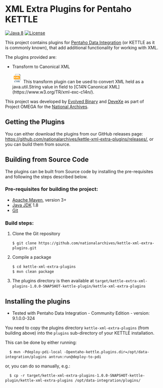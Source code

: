 # XML Extra Plugins for Pentaho KETTLE

[![Java 8](https://img.shields.io/badge/java-8+-blue.svg)](https://adoptopenjdk.net/)
[![License](https://img.shields.io/badge/license-MIT-blue.svg)](https://opensource.org/licenses/MIT)

This project contains plugins for [Pentaho Data Integration](https://github.com/pentaho/pentaho-kettle) (or KETTLE as it
is commonly known), that add additional functionality for working with XML.

The plugins provided are:

* Transform to Canonical XML

    <img alt="Create Jena Model Icon" src="https://raw.githubusercontent.com/nationalarchives/kettle-xml-extra-plugins/main/src/main/resources/CanonicalStep.svg" width="32"/>
    This transform plugin can be used to convert XML held as a java.util.String value in field to [C14N Canonical XML](https://www.w3.org/TR/xml-exc-c14n/).

This project was developed by [Evolved Binary](https://evolvedbinary.com) and [DeveXe](https://devexe.co.uk) as part of
Project OMEGA for the [National Archives](https://nationalarchives.gov.uk).

## Getting the Plugins

You can either download the plugins from our GitHub releases
page: https://github.com/nationalarchives/kettle-xml-extra-plugins/releases/, or you can build them from source.

## Building from Source Code

The plugins can be built from Source code by installing the pre-requisites and following the steps described below.

### Pre-requisites for building the project:

* [Apache Maven](https://maven.apache.org/), version 3+
* [Java JDK](https://adoptopenjdk.net/) 1.8
* [Git](https://git-scm.com)

### Build steps:

1. Clone the Git repository
    ```
    $ git clone https://github.com/nationalarchives/kettle-xml-extra-plugins.git
    ```

2. Compile a package
    ```
    $ cd kettle-xml-extra-plugins
    $ mvn clean package
    ```

3. The plugins directory is then available
   at `target/kettle-extra-xml-plugins-1.0.0-SNAPSHOT-kettle-plugin/kettle-xml-extra-plugins`

## Installing the plugins

* Tested with Pentaho Data Integration - Community Edition - version: 9.1.0.0-324

You need to copy the plugins directory `kettle-xml-extra-plugins` (from building above) into the `plugins` sub-directory
of your KETTLE installation.

This can be done by either running:

```
  $ mvn -Pdeploy-pdi-local -Dpentaho-kettle.plugins.dir=/opt/data-integration/plugins antrun:run@deploy-to-pdi
```

or, you can do so manually, e.g.:

```
  $ cp -r target/kettle-xml-extra-plugins-1.0.0-SNAPSHOT-kettle-plugin/kettle-xml-extra-plugins /opt/data-integration/plugins/
```
